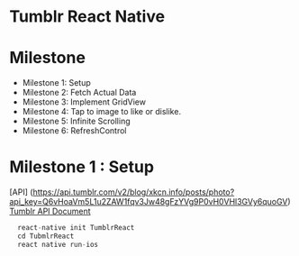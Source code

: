 # Tumblr React Native

# Milestone

* Milestone 1: Setup
* Milestone 2: Fetch Actual Data
* Milestone 3: Implement GridView
* Milestone 4: Tap to image to like or dislike.
* Milestone 5: Infinite Scrolling
* Milestone 6: RefreshControl

# Milestone 1 : Setup

[API] (https://api.tumblr.com/v2/blog/xkcn.info/posts/photo?api_key=Q6vHoaVm5L1u2ZAW1fqv3Jw48gFzYVg9P0vH0VHl3GVy6quoGV)
[Tumblr API Document](https://www.tumblr.com/docs/en/api/v2)

```javascript
  react-native init TumblrReact
  cd TubmlrReact
  react native run-ios
```




